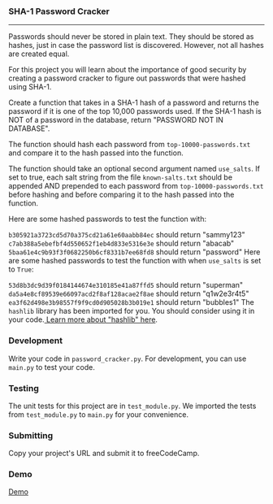 ### SHA-1 Password Cracker
---
Passwords should never be stored in plain text. They should be stored as hashes, just in case the password list is discovered. However, not all hashes are created equal.

For this project you will learn about the importance of good security by creating a password cracker to figure out passwords that were hashed using SHA-1.

Create a function that takes in a SHA-1 hash of a password and returns the password if it is one of the top 10,000 passwords used. If the SHA-1 hash is NOT of a password in the database, return "PASSWORD NOT IN DATABASE".

The function should hash each password from `top-10000-passwords.txt` and compare it to the hash passed into the function.

The function should take an optional second argument named `use_salts`. If set to true, each salt string from the file `known-salts.txt` should be appended AND prepended to each password from `top-10000-passwords.txt` before hashing and before comparing it to the hash passed into the function.

Here are some hashed passwords to test the function with:

`b305921a3723cd5d70a375cd21a61e60aabb84ec` should return "sammy123"
`c7ab388a5ebefbf4d550652f1eb4d833e5316e3e` should return "abacab"
`5baa61e4c9b93f3f0682250b6cf8331b7ee68fd8` should return "password"
Here are some hashed passwords to test the function with when `use_salts` is set to `True`:

`53d8b3dc9d39f0184144674e310185e41a87ffd5` should return "superman"
`da5a4e8cf89539e66097acd2f8af128acae2f8ae` should return "q1w2e3r4t5"
`ea3f62d498e3b98557f9f9cd0d905028b3b019e1` should return "bubbles1"
The `hashlib` library has been imported for you. You should consider using it in your code.[ Learn more about "hashlib" here](https://docs.python.org/3/library/hashlib.html).

### Development
Write your code in `password_cracker.py`. For development, you can use `main.py` to test your code.

### Testing
The unit tests for this project are in `test_module.py`. We imported the tests from `test_module.py` to `main.py` for your convenience.

### Submitting
Copy your project's URL and submit it to freeCodeCamp.

### Demo 

[Demo](https://replit.com/@K-Ilyas/SHA-1-Password-Cracker)